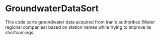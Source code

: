 # GroundwaterDataSort
This code sorts groundwater data acquired from Iran's authorities (Water regional companies) based on station names while trying to improve its shortcomings.
